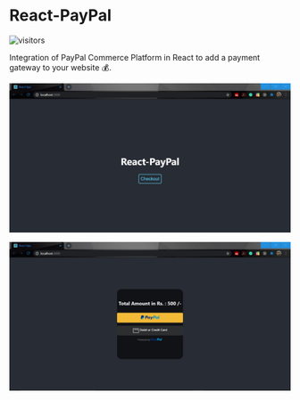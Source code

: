 # React-PayPal
![visitors](https://visitor-badge.glitch.me/badge?page_id=coder-KO.React-PayPal)

Integration of PayPal Commerce Platform in React to add a payment gateway to your website :moneybag:.

![UI](/paypal/src/Assets/blogImages/UI.jpg)

![UI](/paypal/src/Assets/blogImages/finalUI.jpg)
